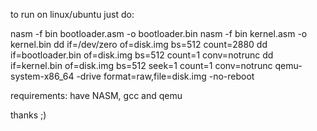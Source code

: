 to run on linux/ubuntu just do: 

nasm -f bin bootloader.asm -o bootloader.bin
nasm -f bin kernel.asm -o kernel.bin
dd if=/dev/zero of=disk.img bs=512 count=2880
dd if=bootloader.bin of=disk.img bs=512 count=1 conv=notrunc
dd if=kernel.bin of=disk.img bs=512 seek=1 count=1 conv=notrunc
qemu-system-x86_64 -drive format=raw,file=disk.img -no-reboot

requirements: have NASM, gcc and qemu

thanks ;)
